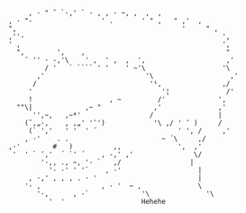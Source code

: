 
                 , · " ˜ `-,' ` - , , - ~, ,  ,  ,
            , · "-                 ' .       ' " ,   " ,'  ,
            ",                                         '     " ,
            ,''-                                                 ',
            ' ,                                                  ',
              ",        ',    ,                                   "
                ¯ '' · -,'\    ' ‚  ' ‚  ,  ',                    ,'
                     / '   ` ```` ' '    ' ~'\                   '\
                   ,'                         '\                   ,'
                  /                            '¹,               ,/
                 '                                '¦              /'
                 !                   , ~         /'             ',
              ""\|             ,~ "             ,'              ,'
                  '',~,   ,~*'                 /                |
                (˜‚„-,    , ‚„' '¯')            '\ ,/ ' ¯ )     /
                 (` ','   ' '  ' ´                    ' ', /     ,'
                , ·'    . .                       ~ ´\     ,/
            ,·'        #   )          ,,              ',  ,'
             '  ' ` ¯,'  ´ `' ´    , -,' ,'               \/
                    '·,, ., ~, '· `   ,/                 |
                      '· ·' ' '`    , ·'                   |
                 , ·,' , , , . · '                         |
                '· ,               , · '  ~ ,              \
                   '·,      , ·`             '\              '\
                      '  '                   Hehehe
